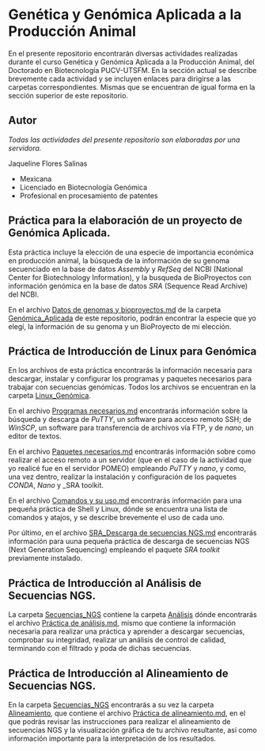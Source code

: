 # Genética y Genómica Aplicada a la Producción Animal  
En el presente repositorio encontrarán diversas actividades realizadas durante el curso Genética y Genómica Aplicada a la Producción Animal, del Doctorado en Biotecnología PUCV-UTSFM. En la sección actual se describe brevemente cada actividad y se incluyen enlaces para dirigirse a las carpetas correspondientes. Mismas que se encuentran de igual forma en la sección superior de este repositorio.


## **Autor**  
_Todas las actividades del presente repositorio son elaboradas por una servidora._  

Jaqueline Flores Salinas
 - Mexicana  
 - Licenciado en Biotecnología Genómica  
 - Profesional en procesamiento de patentes    
   

## Práctica para la elaboración de un proyecto de Genómica Aplicada.  
Esta práctica incluye la elección de una especie de importancia económica en producción animal, la búsqueda de la información de su genoma secuenciado en la base de datos _Assembly_ y _RefSeq_ del NCBI (National Center for Biotechnology Information), y la busqueda de BioProyectos con información genómica en la base de datos _SRA_ (Sequence Read Archive) del NCBI.  

En el archivo [Datos de genomas y bioproyectos.md](https://github.com/GenomicsEducation/JaquelineFlores/blob/main/Gen%C3%B3mica_Aplicada/Datos%20de%20genomas%20y%20bioproyectos.md) de la carpeta [Genómica_Aplicada](https://github.com/GenomicsEducation/JaquelineFlores/tree/main/Gen%C3%B3mica_Aplicada) de este repositorio, podrán encontrar la especie que yo elegí, la información de su genoma y un BioProyecto de mi elección.  


## **Práctica de Introducción de Linux para Genómica**  
En los archivos de esta práctica encontrarás la información necesaria para descargar, instalar y configurar los programas y paquetes necesarios para trabajar con secuencias genómicas. Todos los archivos se encuentran en la carpeta [Linux_Genómica](https://github.com/GenomicsEducation/JaquelineFlores/tree/main/Linux_Gen%C3%B3mica).

En el archivo [Programas necesarios.md](https://github.com/GenomicsEducation/JaquelineFlores/blob/main/Linux_Gen%C3%B3mica/Programas%20necesarios.md) encontrarás información sobre la búsqueda y descarga de _PuTTY_, un software para acceso remoto SSH; de _WinSCP_, un software para transferencia de archivos vía FTP, y de _nano_, un editor de textos.

En el archivo [Paquetes necesarios.md](https://github.com/GenomicsEducation/JaquelineFlores/blob/main/Linux_Gen%C3%B3mica/Paquetes%20necesarios.md) encontrarás información sobre como realizar el acceso remoto a un servidor (que en el caso de la actividad que yo realicé fue en el servidor POMEO) empleando _PuTTY_ y _nano_, y como, una vez dentro, realizar la instalación y configuración de los paquetes _CONDA_, _Nano_ y _SRA toolkit.  

En el archivo [Comandos y su uso.md](https://github.com/GenomicsEducation/JaquelineFlores/blob/main/Linux_Gen%C3%B3mica/Comandos%20y%20su%20uso.md) encontrarás información para una pequeña práctica de Shell y Linux, dónde se encuentra una lista de comandos y atajos, y se describe brevemente el uso de cada uno.  

Por último, en el archivo [SRA_Descarga de secuencias NGS.md](https://github.com/GenomicsEducation/JaquelineFlores/blob/main/Linux_Gen%C3%B3mica/SRA_Descarga%20de%20secuencias%20NGS.md) encontrarás información para uuna pequeña práctica de descarga de secuencias NGS (Next Generation Sequencing) empleando el paquete _SRA toolkit_ previamente instalado.  


## Práctica de Introducción al Análisis de Secuencias NGS.  
La carpeta [Secuencias_NGS](https://github.com/GenomicsEducation/JaquelineFlores/tree/main/Secuencias_NGS) contiene la carpeta [Análisis](https://github.com/GenomicsEducation/JaquelineFlores/tree/main/Secuencias_NGS/An%C3%A1lisis) dónde encontrarás el archivo [Práctica de análisis.md](https://github.com/GenomicsEducation/JaquelineFlores/blob/main/Secuencias_NGS/An%C3%A1lisis/Pr%C3%A1ctica%20de%20an%C3%A1lisis.md), mismo que contiene la información necesaria para realizar una práctica y aprender a descargar secuencias, comprobar su integridad, realizar un análisis de control de calidad, terminando con el filtrado y poda de dichas secuencias.


## Práctica de Introducción al Alineamiento de Secuencias NGS.
En la carpeta [Secuencias_NGS](https://github.com/GenomicsEducation/JaquelineFlores/tree/main/Secuencias_NGS) encontrarás a su vez la carpeta [Alineamiento](https://github.com/GenomicsEducation/JaquelineFlores/tree/main/Secuencias_NGS/Alineamiento), que contiene el archivo [Práctica de alineamiento.md](https://github.com/GenomicsEducation/JaquelineFlores/blob/main/Secuencias_NGS/Alineamiento/Pr%C3%A1ctica%20alineamiento.md), en el que podrás revisar las instrucciones para realizar el alineamiento de secuencias NGS y la visualización gráfica de tu archivo resultante, así como información importante para la interpretación de los resultados.
